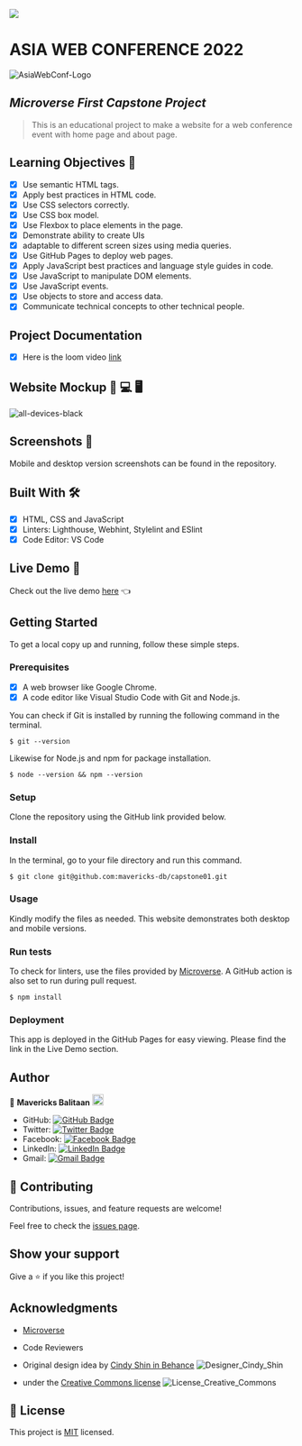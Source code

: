 ![](https://img.shields.io/badge/Microverse-blueviolet)

# ASIA WEB CONFERENCE 2022
![AsiaWebConf-Logo](https://user-images.githubusercontent.com/98527559/162935650-6bf80118-58e6-457c-98fa-3b6760d51857.png)

## *Microverse First Capstone Project*

> This is an educational project to make a website for a web conference event with home page and about page.

## Learning Objectives 🔖

- [x] Use semantic HTML tags.
- [x] Apply best practices in HTML code.
- [x] Use CSS selectors correctly.
- [x] Use CSS box model.
- [x] Use Flexbox to place elements in the page.
- [x] Demonstrate ability to create UIs
- [x] adaptable to different screen sizes using media queries.
- [x] Use GitHub Pages to deploy web pages.
- [x] Apply JavaScript best practices and language style guides in code.
- [x] Use JavaScript to manipulate DOM elements.
- [x] Use JavaScript events.
- [x] Use objects to store and access data.
- [x] Communicate technical concepts to other technical people.

## Project Documentation
- [x] Here is the loom video [link](https://www.loom.com/share/55f95314ade34700afcdbecec5137d7d)

## Website Mockup 📱 💻 🖥️
![all-devices-black](https://user-images.githubusercontent.com/98527559/166163767-7e50ab9c-0d97-4a38-a519-fce9a76943b7.png)

## Screenshots 📸
Mobile and desktop version screenshots can be found in the repository.

## Built With 🛠️

- [x] HTML, CSS and JavaScript
- [x] Linters: Lighthouse, Webhint, Stylelint and ESlint
- [x] Code Editor: VS Code

## Live Demo 🔗

Check out the live demo [here](https://mavericks-db.github.io/capstone01/) 👈


## Getting Started

To get a local copy up and running, follow these simple steps.

### Prerequisites

- [x] A web browser like Google Chrome.
- [x] A code editor like Visual Studio Code with Git and Node.js.

You can check if Git is installed by running the following command in the terminal.
```
$ git --version
```

Likewise for Node.js and npm for package installation.
```
$ node --version && npm --version
```

### Setup
Clone the repository using the GitHub link provided below.

### Install

In the terminal, go to your file directory and run this command.

```
$ git clone git@github.com:mavericks-db/capstone01.git
```

### Usage

Kindly modify the files as needed. This website demonstrates both desktop and mobile versions.

### Run tests

To check for linters, use the files provided by [Microverse](https://github.com/microverseinc/linters-config). A GitHub action is also set to run during pull request.
```
$ npm install
```

### Deployment
This app is deployed in the GitHub Pages for easy viewing.
Please find the link in the Live Demo section.

## Author

👤 **Mavericks Balitaan** <img src="https://emojis.slackmojis.com/emojis/images/1531849430/4246/blob-sunglasses.gif?1531849430" width="20"/>

- GitHub: [![GitHub Badge](https://img.shields.io/badge/-mavericks--db-white?logo=GitHub&logoColor=181717&style=plastic)](https://github.com/mavericks-db)
- Twitter: [![Twitter Badge](https://img.shields.io/badge/-mavericks__db-white?logo=Twitter&logoColor=1DA1F2&style=plastic)](https://twitter.com/mavericks_db)
- Facebook: [![Facebook Badge](https://img.shields.io/badge/-mavericksdb-white?logo=Facebook&logoColor=1877F2&style=plastic)](https://www.facebook.com/mavericksdb/)
- LinkedIn: [![LinkedIn Badge](https://img.shields.io/badge/-mavericks--db-white?logo=LinkedIn&logoColor=0A66C2&style=plastic)](https://www.linkedin.com/in/mavericks-db/)
- Gmail: [![Gmail Badge](https://img.shields.io/badge/-@balitaanmavericks-white?logo=Gmail&logoColor=EA4335&style=plastic)](mailto:balitaanmavericks@gmail.com)

## 🤝 Contributing

Contributions, issues, and feature requests are welcome!

Feel free to check the [issues page](https://github.com/mavericks-db/capstone01/issues).

## Show your support

Give a ⭐️ if you like this project!

## Acknowledgments

- [Microverse](https://www.microverse.org/)
- Code Reviewers
- Original design idea by [Cindy Shin in Behance](https://www.behance.net/adagio07)
  ![Designer_Cindy_Shin](https://user-images.githubusercontent.com/98527559/162937760-e8f46c98-e5b0-4a56-b268-4bb0cb6a61b9.png)
  
- under the [Creative Commons license](https://creativecommons.org/licenses/by-nc/4.0/)
  ![License_Creative_Commons](https://user-images.githubusercontent.com/98527559/162938258-ca5c702c-41a6-4364-adc2-20d4bc10c27e.png)

  

## 📝 License

This project is [MIT](./MIT.md) licensed.
